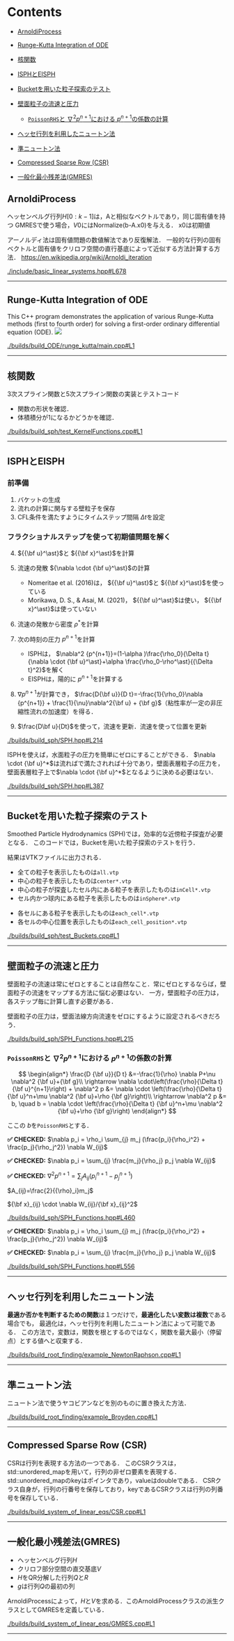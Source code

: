 # Contents

- [ArnoldiProcess](#ArnoldiProcess)

- [Runge-Kutta Integration of ODE](#Runge-Kutta-Integration-of-ODE)

- [核関数](#核関数)

- [ISPHとEISPH](#ISPHとEISPH)

- [Bucketを用いた粒子探索のテスト](#Bucketを用いた粒子探索のテスト)

- [壁面粒子の流速と圧力](#壁面粒子の流速と圧力)

    - [`PoissonRHS`と $\nabla^2 p^{n+1}$における $p^{n+1}$の係数の計算](#`PoissonRHS`と-$\nabla^2-p^{n+1}$における-$p^{n+1}$の係数の計算)

- [ヘッセ行列を利用したニュートン法](#ヘッセ行列を利用したニュートン法)

- [準ニュートン法](#準ニュートン法)

- [Compressed Sparse Row (CSR)](#Compressed-Sparse-Row-(CSR))

- [一般化最小残差法(GMRES)](#一般化最小残差法(GMRES))



## ArnoldiProcess
ヘッセンベルグ行列$H[0:k-1]$は，Aと相似なベクトルであり，同じ固有値を持つ
   GMRESで使う場合，$V0$にはNormalize(b-A.x0)を与える．
   x0は初期値

   アーノルディ法は固有値問題の数値解法であり反復解法．
   一般的な行列の固有ベクトルと固有値をクリロフ空間の直行基底によって近似する方法計算する方法．
   https://en.wikipedia.org/wiki/Arnoldi_iteration

[./include/basic_linear_systems.hpp#L678](./include/basic_linear_systems.hpp#L678)


 --- 
## Runge-Kutta Integration of ODE
This C++ program demonstrates the application of various Runge-Kutta methods (first to fourth order) for solving a first-order ordinary differential equation (ODE).
![](./builds/build_ODE/runge_kutta/rk.png)

[./builds/build_ODE/runge_kutta/main.cpp#L1](./builds/build_ODE/runge_kutta/main.cpp#L1)


 --- 
## 核関数
3次スプライン関数と5次スプライン関数の実装とテストコード
* 関数の形状を確認．
* 体積積分が1になるかどうかを確認．

[./builds/build_sph/test_KernelFunctions.cpp#L1](./builds/build_sph/test_KernelFunctions.cpp#L1)


 --- 
## ISPHとEISPH
### 前準備
1. バケットの生成
2. 流れの計算に関与する壁粒子を保存
3. CFL条件を満たすようにタイムステップ間隔 $\Delta t$を設定

### フラクショナルステップを使って初期値問題を解く
4. ${{\bf u}^\ast}$と ${{\bf x}^\ast}$を計算
5. 流速の発散 ${\nabla \cdot {\bf u}^\ast}$の計算

   - Nomeritae et al. (2016)は， ${{\bf u}^\ast}$と ${{\bf x}^\ast}$を使っている
   - Morikawa, D. S., & Asai, M. (2021)， ${{\bf u}^\ast}$は使い， ${{\bf x}^\ast}$は使っていない

6. 流速の発散から密度 ${\rho}^\ast$を計算
7. 次の時刻の圧力 $p^{n+1}$を計算
   - ISPHは， $\nabla^2 {p^{n+1}}=(1-\alpha )\frac{\rho_0}{\Delta t}{\nabla \cdot {\bf u}^\ast}+\alpha \frac{\rho_0-\rho^\ast}{{\Delta t}^2}$を解く
   - EISPHは，陽的に $p^{n+1}$を計算する
8. $\nabla {p^{n+1}}$が計算でき， $\frac{D{\bf u}}{D t}=-\frac{1}{\rho_0}\nabla {p^{n+1}} + \frac{1}{\nu}\nabla^2{\bf u} + {\bf g}$（粘性率が一定の非圧縮性流れの加速度）を得る．
9. $\frac{D\bf u}{Dt}$を使って，流速を更新．流速を使って位置を更新

[./builds/build_sph/SPH.hpp#L214](./builds/build_sph/SPH.hpp#L214)

ISPHを使えば，水面粒子の圧力を簡単にゼロにすることができる．
         $\nabla \cdot {\bf u}^*$は流ればで満たされれば十分であり，壁面表層粒子の圧力を，壁面表層粒子上で$\nabla \cdot {\bf u}^*$となるように決める必要はない．

[./builds/build_sph/SPH.hpp#L387](./builds/build_sph/SPH.hpp#L387)


 --- 
## Bucketを用いた粒子探索のテスト
Smoothed Particle Hydrodynamics (SPH)では，効率的な近傍粒子探査が必要となる．
このコードでは，Bucketを用いた粒子探索のテストを行う．

結果はVTKファイルに出力される．
   * 全ての粒子を表示したものは`all.vtp`
   * 中心の粒子を表示したものは`center*.vtp`
   * 中心の粒子が探査したセル内にある粒子を表示したものは`inCell*.vtp`
   * セル内かつ球内にある粒子を表示したものは`inSphere*.vtp`

   - 各セルにある粒子を表示したものは`each_cell*.vtp`
   - 各セルの中心位置を表示したものは`each_cell_position*.vtp`

[./builds/build_sph/test_Buckets.cpp#L1](./builds/build_sph/test_Buckets.cpp#L1)


 --- 
## 壁面粒子の流速と圧力
壁面粒子の流速は常にゼロとすることは自然なこと．常にゼロとするならば，壁面粒子の流速をマップする方法に悩む必要はない．
一方，壁面粒子の圧力は，各ステップ毎に計算し直す必要がある．

壁面粒子の圧力は，壁面法線方向流速をゼロにするように設定されるべきだろう．

[./builds/build_sph/SPH_Functions.hpp#L215](./builds/build_sph/SPH_Functions.hpp#L215)

### `PoissonRHS`と $\nabla^2 p^{n+1}$における $p^{n+1}$の係数の計算
$$
\begin{align*}
\frac{D {\bf u}}{D t} &=-\frac{1}{\rho} \nabla P+\nu \nabla^2 {\bf u}+{\bf g}\\
\rightarrow \nabla \cdot\left(\frac{\rho}{\Delta t} {\bf u}^{n+1}\right) + \nabla^2 p &= \nabla \cdot \left(\frac{\rho}{\Delta t} {\bf u}^n+\mu \nabla^2 {\bf u}+\rho {\bf g}\right)\\
\rightarrow \nabla^2 p &= b, \quad b = \nabla \cdot \left(\frac{\rho}{\Delta t} {\bf u}^n+\mu \nabla^2 {\bf u}+\rho {\bf g}\right)
\end{align*}
$$

ここの $b$を`PoissonRHS`とする．

**✅ CHECKED:** $\nabla p_i = \rho_i \sum_{j} m_j (\frac{p_i}{\rho_i^2} + \frac{p_j}{\rho_j^2}) \nabla W_{ij}$

**✅ CHECKED:** $\nabla p_i = \sum_{j} \frac{m_j}{\rho_j} p_j \nabla W_{ij}$

**✅ CHECKED:** $\nabla^2 p^{n+1} = \sum_{j}A_{ij}(p_i^{n+1} - p_j^{n+1})$

$A_{ij}=\frac{2}{{\rho}_i}m_j$

${\bf x}_{ij} \cdot \nabla W_{ij}/{\bf x}_{ij}^2$

[./builds/build_sph/SPH_Functions.hpp#L460](./builds/build_sph/SPH_Functions.hpp#L460)

**✅ CHECKED:** $\nabla p_i = \rho_i \sum_{j} m_j (\frac{p_i}{\rho_i^2} + \frac{p_j}{\rho_j^2}) \nabla W_{ij}$

**✅ CHECKED:** $\nabla p_i = \sum_{j} \frac{m_j}{\rho_j} p_j \nabla W_{ij}$

[./builds/build_sph/SPH_Functions.hpp#L556](./builds/build_sph/SPH_Functions.hpp#L556)


 --- 
## ヘッセ行列を利用したニュートン法
**最適か否かを判断するための関数**は１つだけで，**最適化したい変数は複数**である場合でも，
最適化は，ヘッセ行列を利用したニュートン法によって可能である．
この方法で，変数は，関数を根とするのではなく，関数を最大最小（停留点）とする値へと収束する．

[./builds/build_root_finding/example_NewtonRaphson.cpp#L1](./builds/build_root_finding/example_NewtonRaphson.cpp#L1)


 --- 
## 準ニュートン法
ニュートン法で使うヤコビアンなどを別のものに置き換えた方法．

[./builds/build_root_finding/example_Broyden.cpp#L1](./builds/build_root_finding/example_Broyden.cpp#L1)


 --- 
## Compressed Sparse Row (CSR)
CSRは行列を表現する方法の一つである．
このCSRクラスは，std::unordered_mapを用いて，行列の非ゼロ要素を表現する．
std::unordered_mapのkeyはポインタであり，valueはdoubleである．
CSRクラス自身が，行列の行番号を保存しており，keyであるCSRクラスは行列の列番号を保存している．

[./builds/build_system_of_linear_eqs/CSR.cpp#L1](./builds/build_system_of_linear_eqs/CSR.cpp#L1)


 --- 
## 一般化最小残差法(GMRES)
- ヘッセンベルグ行列$H$
- クリロフ部分空間の直交基底$V$
- $H$をQR分解した行列$Q$と$R$
- $g$は行列$Q$の最初の列

ArnoldiProcessによって，$H$と$V$を求める．このArnoldiProcessクラスの派生クラスとしてGMRESを定義している．

[./builds/build_system_of_linear_eqs/GMRES.cpp#L1](./builds/build_system_of_linear_eqs/GMRES.cpp#L1)


 --- 
